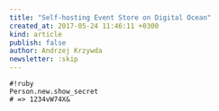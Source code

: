 ```yaml
---
title: "Self-hosting Event Store on Digital Ocean"
created_at: 2017-05-24 11:46:11 +0300
kind: article
publish: false
author: Andrzej Krzywda
newsletter: :skip
---
```



<!-- more -->

```
#!ruby
Person.new.show_secret
# => 1234vW74X&
```

